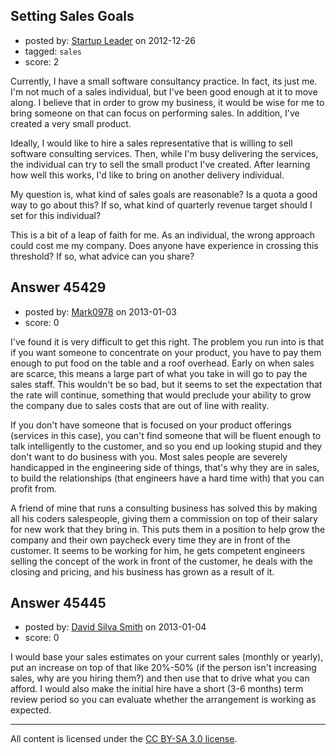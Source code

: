 ## Setting Sales Goals

- posted by: [Startup Leader](https://stackexchange.com/users/-1/16281-startup-leader) on 2012-12-26
- tagged: `sales`
- score: 2

Currently, I have a small software consultancy practice. In fact, its just me. I'm not much of a sales individual, but I've been good enough at it to move along. I believe that in order to grow my business, it would be wise for me to bring someone on that can focus on performing sales. In addition, I've created a very small product.

Ideally, I would like to hire a sales representative that is willing to sell software consulting services. Then, while I'm busy delivering the services, the individual can try to sell the small product I've created. After learning how well this works, I'd like to bring on another delivery individual. 

My question is, what kind of sales goals are reasonable? Is a quota a good way to go about this? If so, what kind of quarterly revenue target should I set for this individual?

This is a bit of a leap of faith for me. As an individual, the wrong approach could cost me my company. Does anyone have experience in crossing this threshold? If so, what advice can you share?




## Answer 45429

- posted by: [Mark0978](https://stackexchange.com/users/-1/10006-mark0978) on 2013-01-03
- score: 0

I've found it is very difficult to get this right.  The problem you run into is that if you want someone to concentrate on your product, you have to pay them enough to put food on the table and a roof overhead.  Early on when sales are scarce, this means a large part of what you take in will go to pay the sales staff.  This wouldn't be so bad, but it seems to set the expectation that the rate will continue, something that would preclude your ability to grow the company due to sales costs that are out of line with reality.

If you don't have someone that is focused on your product offerings (services in this case), you can't find someone that will be fluent enough to talk intelligently to the customer, and so you end up looking stupid and they don't want to do business with you.  Most sales people are severely handicapped in the engineering side of things, that's why they are in sales, to build the relationships (that engineers have a hard time with) that you can profit from.

A friend of mine that runs a consulting business has solved this by making all his coders salespeople, giving them a commission on top of their salary for new work that they bring in.  This puts them in a position to help grow the company and their own paycheck every time they are in front of the customer.  It seems to be working for him, he gets competent engineers selling the concept of the work in front of the customer, he deals with the closing and pricing, and his business has grown as a result of it.


## Answer 45445

- posted by: [David Silva Smith](https://stackexchange.com/users/-1/6292-david-silva-smith) on 2013-01-04
- score: 0

I would base your sales estimates on your current sales (monthly or yearly), put an increase on top of that like 20%-50% (if the person isn't increasing sales, why are you hiring them?) and then use that to drive what you can afford. I would also make the initial hire have a short (3-6 months) term review period so you can evaluate whether the arrangement is working as expected.



---

All content is licensed under the [CC BY-SA 3.0 license](https://creativecommons.org/licenses/by-sa/3.0/).
